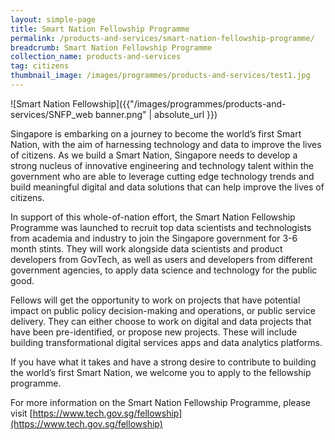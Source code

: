 ```yaml
---
layout: simple-page
title: Smart Nation Fellowship Programme
permalink: /products-and-services/smart-nation-fellowship-programme/
breadcrumb: Smart Nation Fellowship Programme
collection_name: products-and-services
tag: citizens
thumbnail_image: /images/programmes/products-and-services/test1.jpg
---
```


![Smart Nation Fellowship]({{"/images/programmes/products-and-services/SNFP_web banner.png" | absolute_url }})

Singapore is embarking on a journey to become the world’s first Smart Nation, with the aim of harnessing technology and data to improve the lives of citizens. As we build a Smart Nation, Singapore needs to develop a strong nucleus of innovative engineering and technology talent within the government who are able to leverage cutting edge technology trends and build meaningful digital and data solutions that can help improve the lives of citizens.

In support of this whole-of-nation effort, the Smart Nation Fellowship Programme was launched to recruit top data scientists and technologists from academia and industry to join the Singapore government for 3-6 month stints. They will work alongside data scientists and product developers from GovTech, as well as users and developers from different government agencies, to apply data science and technology for the public good.

Fellows will get the opportunity to work on projects that have potential impact on public policy decision-making and operations, or public service delivery. They can either choose to work on digital and data projects that have been pre-identified, or propose new projects. These will include building transformational digital services apps and data analytics platforms.

If you have what it takes and have a strong desire to contribute to building the world’s first Smart Nation, we welcome you to apply to the fellowship programme. 

For more information on the Smart Nation Fellowship Programme, please visit [https://www.tech.gov.sg/fellowship](https://www.tech.gov.sg/fellowship)
